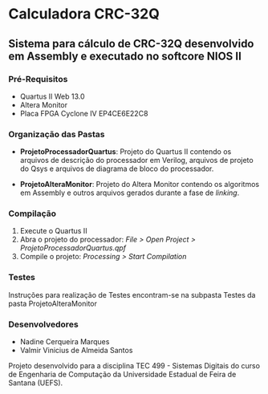 # Calculadora CRC-32Q 

## Sistema para cálculo de CRC-32Q desenvolvido em Assembly e executado no softcore NIOS II

### Pré-Requisitos
- Quartus II Web 13.0
- Altera Monitor
- Placa FPGA Cyclone IV EP4CE6E22C8

### Organização das Pastas
- **ProjetoProcessadorQuartus**: Projeto do Quartus II contendo os arquivos de descrição do processador em Verilog, arquivos de projeto do Qsys e arquivos de diagrama de bloco do processador. 

- **ProjetoAlteraMonitor**: Projeto do Altera Monitor contendo os algoritmos em Assembly e outros arquivos gerados durante a fase de *linking*.

### Compilação
1. Execute o Quartus II
2. Abra o projeto do processador: *File > Open Project > ProjetoProcessadorQuartus.qpf*
2. Compile o projeto: *Processing > Start Compilation*

### Testes
Instruções para realização de Testes encontram-se na subpasta Testes da pasta ProjetoAlteraMonitor

### Desenvolvedores
- Nadine Cerqueira Marques
- Valmir Vinicius de Almeida Santos

Projeto desenvolvido para a disciplina TEC 499 - Sistemas Digitais do curso de Engenharia de Computação da Universidade Estadual de Feira de Santana (UEFS).
